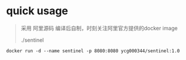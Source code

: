 # quick usage

> 采用 阿里源码 编译后自制，时刻关注阿里官方提供的docker image
>
> ./sentinel

```shell
docker run -d --name sentinel -p 8080:8080 ycg000344/sentinel:1.0
```

